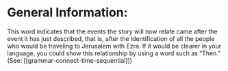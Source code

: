 # General Information:

This word indicates that the events the story will now relate came after the event it has just described, that is, after the identification of all the people who would be traveling to Jerusalem with Ezra. If it would be clearer in your language, you could show this relationship by using a word such as “Then.” (See: [[grammar-connect-time-sequential]])